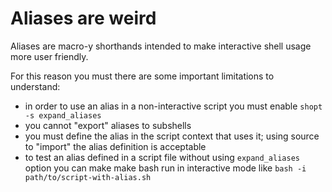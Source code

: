 # Aliases are weird

Aliases are macro-y shorthands intended to make interactive shell usage more
user friendly.

For this reason you must there are some important limitations to understand:

- in order to use an alias in a non-interactive script you must enable
  `shopt -s expand_aliases`
- you cannot "export" aliases to subshells
- you must define the alias in the script context that uses it; using source to
  "import" the alias definition is acceptable
- to test an alias defined in a script file without using `expand_aliases` option
  you can make make bash run in interactive mode like `bash -i path/to/script-with-alias.sh`

